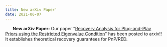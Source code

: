 ```yaml
---
title: New arXiv Paper'
date: 2021-06-07
---
```

&nbsp;&nbsp;&nbsp;&nbsp;&nbsp; **New arXiv Paper:** Our paper "[Recovery Analysis for Plug-and-Play Priors using the
Restricted Eigenvalue Condition](https://arxiv.org/abs/2106.03668)" has been posted to arxiv!! It establishes theoretical recovery guarantees for PnP/RED.
